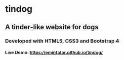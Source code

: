 # tindog

## A tinder-like website for dogs

### Developed with HTML5, CSS3 and Bootstrap 4




#### Live Demo: https://emintatar.github.io/tindog/
